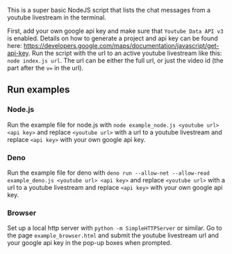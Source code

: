 This is a super basic NodeJS script that lists the chat messages from a youtube livestream in the terminal.

First, add your own google api key and make sure that `Youtube Data API v3` is enabled. Details on how to generate a project and api key can be found here: https://developers.google.com/maps/documentation/javascript/get-api-key. Run the script with the url to an active youtube livestream like this: `node index.js url`. The url can be either the full url, or just the video id (the part after the `v=` in the url).


## Run examples

### Node.js
Run the example file for node.js with `node example_node.js <youtube url> <api key>` and replace `<youtube url>` with a url to a youtube livestream and replace `<api key>` with your own google api key.

### Deno
Run the example file for deno with `deno run --allow-net --allow-read example_deno.js <youtube url> <api key>` and replace `<youtube url>` with a url to a youtube livestream and replace `<api key>` with your own google api key.

### Browser
Set up a local http server with `python -m SimpleHTTPServer` or similar.
Go to the page `example_browser.html` and submit the youtube livestream url and your google api key in the pop-up boxes when prompted.
